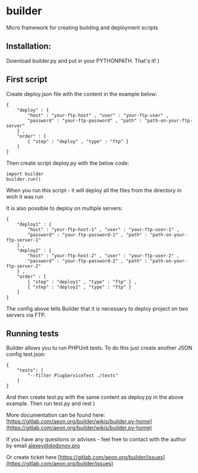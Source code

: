 # builder

Micro framework for creating building and deployment scripts

## Installation:

Download builder.py and put in your PYTHONPATH. That's it! )

## First script

Create deploy.json file with the content in the example below:

```
{
    "deploy" : {
        "host" : "your-ftp-host" , "user" : "your-ftp-user" , 
        "password" : "your-ftp-password" , "path" : "path-on-your-ftp-server"
    } , 
    "order" : [
        { "step" : "deploy" , "type" : "ftp" }
    ]
}
```

Then create script deploy.py with the below code:

```
import builder
builder.run()
```

When you run this script - it will deploy all the files from the directory in wich it was run

It is also possible to deploy on multiple servers:

```
{
    "deploy1" : {
        "host" : "your-ftp-host-1" , "user" : "your-ftp-user-1" , 
        "password" : "your-ftp-password-1" , "path" : "path-on-your-ftp-server-1"
    } , 
    "deploy2" : {
        "host" : "your-ftp-host-2" , "user" : "your-ftp-user-2" , 
        "password" : "your-ftp-password-2" , "path" : "path-on-your-ftp-server-2"
    } , 
    "order" : [
        { "step" : "deploy1" , "type" : "ftp" } , 
        { "step" : "deploy2" , "type" : "ftp" }
    ]
}
```

The config above tells Builder that it is necessary to deploy project on two servers via FTP.

## Running tests

Builder allows you tu run PHPUnit tests. To do this just create another JSON config test.json:

```
{
    "tests": [
        "--filter PlugServiceTest ./tests"
    ]
}
```

And then create test.py with the same content as deploy.py in the above example. Then run test.py and rest )

More documentation can be found here: [https://gitlab.com/aeon.org/builder/wikis/builder.py-home](https://gitlab.com/aeon.org/builder/wikis/builder.py-home)

If you have any questions or advises - feel free to contact with the author by email [alexey@dodonov.pro](mailto:alexey@dodonov.pro)

Or create ticket here [https://gitlab.com/aeon.org/builder/issues](https://gitlab.com/aeon.org/builder/issues)